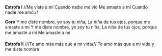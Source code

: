**Estrofa I**
//Me viste a mí
Cuando nadie me vio
Me amaste a mí
Cuando nadie me amó.//

**Coro**
Y me diste nombre, yo soy tu niña,
La niña de tus ojos, porque me amaste a mí
Y me diste nombre, yo soy tu niña,
La niña de tus ojos, porque me amaste a mí
Me amaste a mí

**Estrofa II**
///Te amo más más que a mi vida///
Te amo más que a mi vida
y me diste nombre